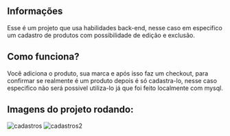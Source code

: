  ## Informações
 Esse é um projeto que usa habilidades back-end, nesse caso em especifico um cadastro de produtos com possibilidade de edição e exclusão.

 ## Como funciona?

 Você adiciona o produto, sua marca e após isso faz um checkout, para confirmar se realmente é um produto depois é só cadastra-lo, nesse caso especifico não será
 possivel utiliza-lo já que foi feito localmente com mysql.

 ## Imagens do projeto rodando:

 ![cadastros](https://github.com/Emanuelsyngles/Verificar-tempo/assets/122393755/18555078-75ae-4349-9743-205c5adefb9d)
![cadastros2](https://github.com/Emanuelsyngles/Verificar-tempo/assets/122393755/15e946d9-4842-4c68-8278-cca3c9f22483)


 

 
